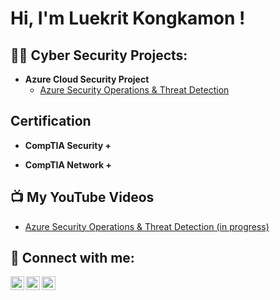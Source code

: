 <h1>Hi, I'm Luekrit Kongkamon ! 

<h2>👨‍💻 Cyber Security Projects:</h2>

- <b>Azure Cloud Security Project</b>
  - [Azure Security Operations & Threat Detection](https://github.com)

<h2> Certification </h2>

- <b>CompTIA Security +</b>

- <b>CompTIA Network +</b>


<h2>📺 My YouTube Videos</h2>

- [Azure Security Operations & Threat Detection (in progress) ](https://www.youtube.com)


<h2> 🤳 Connect with me:</h2>

[<img align="left" alt="JoshMadakor | YouTube" width="22px" src="https://cdn.jsdelivr.net/npm/simple-icons@v3/icons/youtube.svg" />][youtube]
[<img align="left" alt="JoshMadakor | LinkedIn" width="22px" src="https://cdn.jsdelivr.net/npm/simple-icons@v3/icons/linkedin.svg" />][linkedin]
[<img align="left" alt="JoshMadakor | Instagram" width="22px" src="https://cdn.jsdelivr.net/npm/simple-icons@v3/icons/instagram.svg" />][instagram]


[youtube]: https://www.youtube.com/
[instagram]: https://www.instagram.com/
[linkedin]: https://www.linkedin.com/in/luekrit-kongkamon/
<!--
**joshmadakor1/joshmadakor1** is a ✨ _special_ ✨ repository because its `README.md` (this file) appears on your GitHub profile.

Here are some ideas to get you started:

- 🔭 I’m currently working on ...
- 🌱 I’m currently learning ...
- 👯 I’m looking to collaborate on ...
- 🤔 I’m looking for help with ...
- 💬 Ask me about ...
- 📫 How to reach me: ...
- 😄 Pronouns: ...
- ⚡ Fun fact: ...
-->
